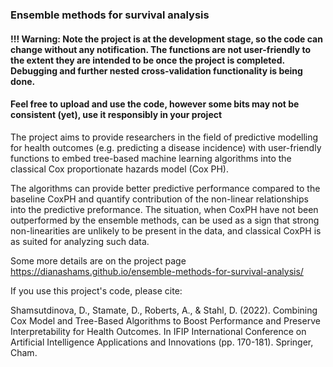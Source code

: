 ### Ensemble methods for survival analysis

#### !!! Warning: Note the project is at the development stage, so the code can change without any notification. The functions are not user-friendly to the extent they are intended to be once the project is completed.  Debugging and further nested cross-validation functionality is being done. 
#### Feel free to upload and use the code, however some bits may not be consistent (yet), use it responsibly in your project 

The project aims to provide researchers in the field of predictive modelling for health outcomes (e.g. predicting a disease incidence) with user-friendly functions to embed tree-based machine learning algorithms into the classical Cox proportionate hazards model (Cox PH). 

The algorithms can provide better predictive performance compared to the baseline CoxPH and quantify contribution of the non-linear relationships into the predictive preformance. The situation, when CoxPH have not been outperformed by the ensemble methods, can be used as a sign that strong non-linearities are unlikely to be present in the data, and classical CoxPH is as suited for analyzing such data.

Some more details are on the project page https://dianashams.github.io/ensemble-methods-for-survival-analysis/

If you use this project's code, please cite:

Shamsutdinova, D., Stamate, D., Roberts, A., & Stahl, D. (2022). Combining Cox Model and Tree-Based Algorithms to Boost Performance and Preserve Interpretability for Health Outcomes. In IFIP International Conference on Artificial Intelligence Applications and Innovations (pp. 170-181). Springer, Cham.
